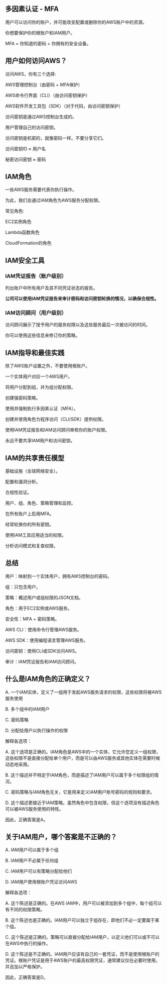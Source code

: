 ## 多因素认证 - MFA

用户可以访问你的账户，并可能改变配置或删除你的AWS账户中的资源。

你想要保护你的根账户和IAM用户。

MFA = 你知道的密码 + 你拥有的安全设备。

## 用户如何访问AWS？

访问AWS，你有三个选择:

AWS管理控制台（由密码 + MFA保护）

AWS命令行界面（CLI）（由访问密钥保护）

AWS软件开发工具包（SDK）（对于代码，由访问密钥保护）

访问密钥是通过AWS控制台生成的。

用户管理自己的访问密钥。

访问密钥是机密的，就像密码一样。不要分享它们。

访问密钥ID ≈ 用户名

秘密访问密钥 ≈ 密码

## IAM角色

一些AWS服务需要代表你执行操作。

为此，我们会通过IAM角色为AWS服务分配权限。

常见角色:

EC2实例角色

Lambda函数角色

CloudFormation的角色

## IAM安全工具

### IAM凭证报告（账户级别）

列出账户中所有用户及其不同凭证状态的报告。

**公司可以使用IAM凭证报告来审计密码和访问密钥轮换的情况，以确保合规性。**

### IAM访问顾问（用户级别）

访问顾问展示了授予用户的服务权限以及这些服务最后一次被访问的时间。

你可以使用这些信息来修订你的策略。

## IAM指导和最佳实践

除了AWS账户设置之外，不要使用根账户。

一个实体用户对应一个AWS用户。

将用户分配到组，并为组分配权限。

创建强密码策略。

使用并强制执行多因素认证（MFA）。

创建并使用角色为程序访问（CLI/SDK）提供权限。

使用IAM凭证报告和IAM访问顾问审核你的账户权限。

永远不要共享IAM用户和访问密钥。

## IAM的共享责任模型

基础设施（全球网络安全）。

配置和漏洞分析。

合规性验证。

用户、组、角色、策略管理和监控。

在所有账户上启用MFA。

经常轮换你的所有密钥。

使用IAM工具应用适当的权限。

分析访问模式和复查权限。

## 总结

用户：映射到一个实体用户，拥有AWS控制台的密码。

组：只包含用户。

策略：概述用户或组权限的JSON文档。

角色：用于EC2实例或AWS服务。

安全性：MFA + 密码策略。

AWS CLI：使用命令行管理AWS服务。

AWS SDK：使用编程语言管理AWS服务。

访问密钥：使用CLI或SDK访问AWS。

审计：IAM凭证报告和IAM访问顾问。

## 什么是IAM角色的正确定义？

A. 一个IAM实体，定义了一组用于发起AWS服务请求的权限，这些权限将被AWS服务使用

B. 多个组中的IAM用户

C. 密码策略

D. 分配给用户以执行操作的权限

解释各选项：

A. 这个选项是正确的。IAM角色是AWS中的一个实体，它允许您定义一组权限，这些权限不是直接分配给单个用户，而是可以由AWS服务或其他实体在需要时候动态地采用。

B. 这个描述并不特定于IAM角色，而是描述了IAM用户可以属于多个权限组的情况。

C. 密码策略与IAM角色无关，它是用来定义IAM用户账号密码的规则和要求。

D. 这个描述更接近于IAM策略。虽然角色中包含权限，但这个选项没有描述角色可以被AWS服务使用的特性。

因此，正确答案是A。

## 关于IAM用户，哪个答案是不正确的？

A. IAM用户可以属于多个组

B. IAM用户不必属于任何组

C. IAM用户可以有策略分配给他们

D. IAM用户使用根账户凭证访问AWS

解释各选项：

A. 这个陈述是正确的。在AWS IAM中，用户可以被添加到多个组中，每个组可以有不同的权限策略。

B. 这个陈述也是正确的。IAM用户可以独立于组存在，即他们不必一定要属于某个组。

C. 这个陈述是正确的。策略可以直接分配给IAM用户，以定义他们可以或不可以在AWS中执行的操作。

D. 这个陈述是不正确的。IAM用户应该有自己的一套凭证，而不是使用根账户的凭证。根账户凭证是用于AWS账户的最高权限凭证，通常建议仅在必要时使用，并且加以严格保护。

因此，正确答案是D。
